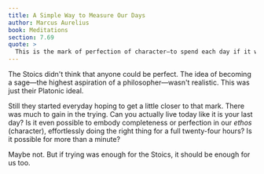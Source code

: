 ```yaml
---
title: A Simple Way to Measure Our Days
author: Marcus Aurelius
book: Meditations
section: 7.69
quote: >
  This is the mark of perfection of character—to spend each day if it were your last, without frenzy, laziness, or any pretending.
---
```


The Stoics didn't think that anyone could be perfect. The idea of becoming a sage—the highest aspiration of a philosopher—wasn't realistic. This was just their Platonic ideal.

Still they started everyday hoping to get a little closer to that mark. There was much to gain in the trying. Can you actually live today like it is your last day? Is it even possible to embody completeness or perfection in our _ethos_ (character), effortlessly doing the right thing for a full twenty-four hours? Is it possible for more than a minute?

Maybe not. But if trying was enough for the Stoics, it should be enough for us too.
